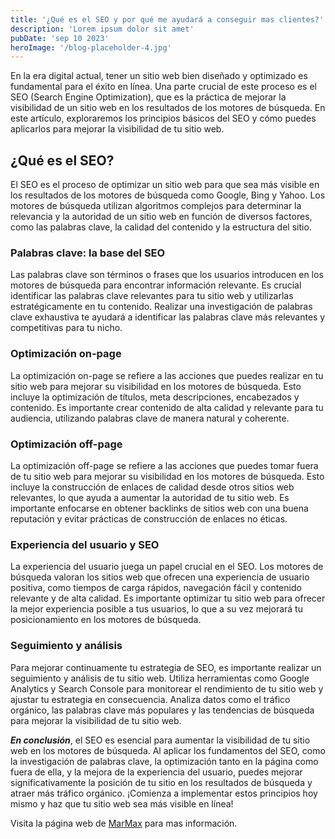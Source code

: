 ```yaml
---
title: '¿Qué es el SEO y por qué me ayudará a conseguir mas clientes?'
description: 'Lorem ipsum dolor sit amet'
pubDate: 'sep 10 2023'
heroImage: '/blog-placeholder-4.jpg'
---
```


En la era digital actual, tener un sitio web bien diseñado y optimizado es fundamental para el éxito en línea. Una parte crucial de este proceso es el SEO (Search Engine Optimization), que es la práctica de mejorar la visibilidad de un sitio web en los resultados de los motores de búsqueda. En este artículo, exploraremos los principios básicos del SEO y cómo puedes aplicarlos para mejorar la visibilidad de tu sitio web.

## ¿Qué es el SEO?

El SEO es el proceso de optimizar un sitio web para que sea más visible en los resultados de los motores de búsqueda como Google, Bing y Yahoo. Los motores de búsqueda utilizan algoritmos complejos para determinar la relevancia y la autoridad de un sitio web en función de diversos factores, como las palabras clave, la calidad del contenido y la estructura del sitio.
### Palabras clave: la base del SEO

Las palabras clave son términos o frases que los usuarios introducen en los motores de búsqueda para encontrar información relevante. Es crucial identificar las palabras clave relevantes para tu sitio web y utilizarlas estratégicamente en tu contenido. Realizar una investigación de palabras clave exhaustiva te ayudará a identificar las palabras clave más relevantes y competitivas para tu nicho.

### Optimización on-page
La optimización on-page se refiere a las acciones que puedes realizar en tu sitio web para mejorar su visibilidad en los motores de búsqueda. Esto incluye la optimización de títulos, meta descripciones, encabezados y contenido. Es importante crear contenido de alta calidad y relevante para tu audiencia, utilizando palabras clave de manera natural y coherente.

### Optimización off-page
La optimización off-page se refiere a las acciones que puedes tomar fuera de tu sitio web para mejorar su visibilidad en los motores de búsqueda. Esto incluye la construcción de enlaces de calidad desde otros sitios web relevantes, lo que ayuda a aumentar la autoridad de tu sitio web. Es importante enfocarse en obtener backlinks de sitios web con una buena reputación y evitar prácticas de construcción de enlaces no éticas.

### Experiencia del usuario y SEO
La experiencia del usuario juega un papel crucial en el SEO. Los motores de búsqueda valoran los sitios web que ofrecen una experiencia de usuario positiva, como tiempos de carga rápidos, navegación fácil y contenido relevante y de alta calidad. Es importante optimizar tu sitio web para ofrecer la mejor experiencia posible a tus usuarios, lo que a su vez mejorará tu posicionamiento en los motores de búsqueda.

### Seguimiento y análisis
Para mejorar continuamente tu estrategia de SEO, es importante realizar un seguimiento y análisis de tu sitio web. Utiliza herramientas como Google Analytics y Search Console para monitorear el rendimiento de tu sitio web y ajustar tu estrategia en consecuencia. Analiza datos como el tráfico orgánico, las palabras clave más populares y las tendencias de búsqueda para mejorar la visibilidad de tu sitio web.


***En conclusión***, el SEO es esencial para aumentar la visibilidad de tu sitio web en los motores de búsqueda. Al aplicar los fundamentos del SEO, como la investigación de palabras clave, la optimización tanto en la página como fuera de ella, y la mejora de la experiencia del usuario, puedes mejorar significativamente la posición de tu sitio en los resultados de búsqueda y atraer más tráfico orgánico. ¡Comienza a implementar estos principios hoy mismo y haz que tu sitio web sea más visible en línea!

Visita la página web de [MarMax](https://marmax.netlify.app/) para mas información.